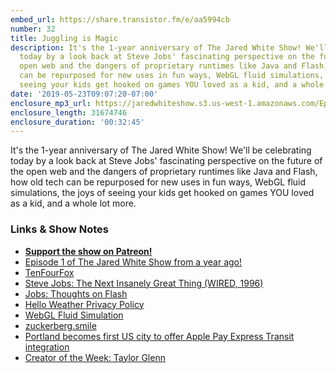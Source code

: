 ```yaml
---
embed_url: https://share.transistor.fm/e/aa5994cb
number: 32
title: Juggling is Magic
description: It's the 1-year anniversary of The Jared White Show! We'll be celebrating
  today by a look back at Steve Jobs' fascinating perspective on the future of the
  open web and the dangers of proprietary runtimes like Java and Flash, how old tech
  can be repurposed for new uses in fun ways, WebGL fluid simulations, the joys of
  seeing your kids get hooked on games YOU loved as a kid, and a whole lot more.
date: '2019-05-23T09:07:20-07:00'
enclosure_mp3_url: https://jaredwhiteshow.s3.us-west-1.amazonaws.com/Episode%2032%20-%20Juggling%20is%20Magic.mp3
enclosure_length: 31674746
enclosure_duration: '00:32:45'
---
```


It's the 1-year anniversary of The Jared White Show! We'll be celebrating today by a look back at Steve Jobs' fascinating perspective on the future of the open web and the dangers of proprietary runtimes like Java and Flash, how old tech can be repurposed for new uses in fun ways, WebGL fluid simulations, the joys of seeing your kids get hooked on games YOU loved as a kid, and a whole lot more.

### Links & Show Notes

* <a href="https://www.patreon.com/essentiallifejared" rel="payment"><strong>Support the show on Patreon!</strong></a>
* [Episode 1 of The Jared White Show from a year ago!](https://jaredwhite.com/podcast/1/)
* [TenFourFox](http://www.floodgap.com/software/tenfourfox/)
* [Steve Jobs: The Next Insanely Great Thing (WIRED, 1996)](https://www.wired.com/1996/02/jobs-2/)
* [Jobs: Thoughts on Flash](https://www.apple.com/hotnews/thoughts-on-flash/)
* [Hello Weather Privacy Policy](https://www.helloweatherapp.com/terms)
* [WebGL Fluid Simulation](https://paveldogreat.github.io/WebGL-Fluid-Simulation/)
* [zuckerberg.smile](https://terkelg.github.io/zuckerberg.smile/)
* [Portland becomes first US city to offer Apple Pay Express Transit integration](https://iphone.appleinsider.com/articles/19/05/21/portland-becomes-first-us-city-to-offer-apple-pay-express-transit-integration)
* [Creator of the Week: Taylor Glenn](https://www.instagram.com/p/BxLxcn9A3kS/)